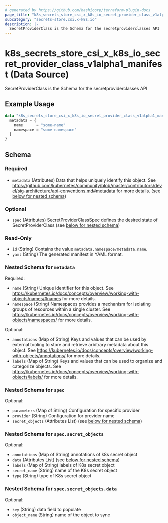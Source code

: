 ```yaml
---
# generated by https://github.com/hashicorp/terraform-plugin-docs
page_title: "k8s_secrets_store_csi_x_k8s_io_secret_provider_class_v1alpha1_manifest Data Source - terraform-provider-k8s"
subcategory: "secrets-store.csi.x-k8s.io"
description: |-
  SecretProviderClass is the Schema for the secretproviderclasses API
---
```


# k8s_secrets_store_csi_x_k8s_io_secret_provider_class_v1alpha1_manifest (Data Source)

SecretProviderClass is the Schema for the secretproviderclasses API

## Example Usage

```terraform
data "k8s_secrets_store_csi_x_k8s_io_secret_provider_class_v1alpha1_manifest" "example" {
  metadata = {
    name      = "some-name"
    namespace = "some-namespace"
  }
}
```

<!-- schema generated by tfplugindocs -->
## Schema

### Required

- `metadata` (Attributes) Data that helps uniquely identify this object. See https://github.com/kubernetes/community/blob/master/contributors/devel/sig-architecture/api-conventions.md#metadata for more details. (see [below for nested schema](#nestedatt--metadata))

### Optional

- `spec` (Attributes) SecretProviderClassSpec defines the desired state of SecretProviderClass (see [below for nested schema](#nestedatt--spec))

### Read-Only

- `id` (String) Contains the value `metadata.namespace/metadata.name`.
- `yaml` (String) The generated manifest in YAML format.

<a id="nestedatt--metadata"></a>
### Nested Schema for `metadata`

Required:

- `name` (String) Unique identifier for this object. See https://kubernetes.io/docs/concepts/overview/working-with-objects/names/#names for more details.
- `namespace` (String) Namespaces provides a mechanism for isolating groups of resources within a single cluster. See https://kubernetes.io/docs/concepts/overview/working-with-objects/namespaces/ for more details.

Optional:

- `annotations` (Map of String) Keys and values that can be used by external tooling to store and retrieve arbitrary metadata about this object. See https://kubernetes.io/docs/concepts/overview/working-with-objects/annotations/ for more details.
- `labels` (Map of String) Keys and values that can be used to organize and categorize objects. See https://kubernetes.io/docs/concepts/overview/working-with-objects/labels/ for more details.


<a id="nestedatt--spec"></a>
### Nested Schema for `spec`

Optional:

- `parameters` (Map of String) Configuration for specific provider
- `provider` (String) Configuration for provider name
- `secret_objects` (Attributes List) (see [below for nested schema](#nestedatt--spec--secret_objects))

<a id="nestedatt--spec--secret_objects"></a>
### Nested Schema for `spec.secret_objects`

Optional:

- `annotations` (Map of String) annotations of k8s secret object
- `data` (Attributes List) (see [below for nested schema](#nestedatt--spec--secret_objects--data))
- `labels` (Map of String) labels of K8s secret object
- `secret_name` (String) name of the K8s secret object
- `type` (String) type of K8s secret object

<a id="nestedatt--spec--secret_objects--data"></a>
### Nested Schema for `spec.secret_objects.data`

Optional:

- `key` (String) data field to populate
- `object_name` (String) name of the object to sync
